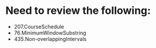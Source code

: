 # Need to review the following:

- 207.CourseSchedule
- 76.MinimumWindowSubstring
- 435.Non-overlappingIntervals
